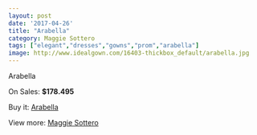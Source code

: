 ```yaml
---
layout: post
date: '2017-04-26'
title: "Arabella"
category: Maggie Sottero
tags: ["elegant","dresses","gowns","prom","arabella"]
image: http://www.idealgown.com/16403-thickbox_default/arabella.jpg
---
```

Arabella

On Sales: **$178.495**
<a href="https://www.idealgown.com/en/maggie-sottero/6534-arabella.html"><amp-img layout="responsive" width="600" height="600" src="//www.idealgown.com/16403-thickbox_default/arabella.jpg" alt="Arabella 0" /></a>
<a href="https://www.idealgown.com/en/maggie-sottero/6534-arabella.html"><amp-img layout="responsive" width="600" height="600" src="//www.idealgown.com/16405-thickbox_default/arabella.jpg" alt="Arabella 1" /></a>
<a href="https://www.idealgown.com/en/maggie-sottero/6534-arabella.html"><amp-img layout="responsive" width="600" height="600" src="//www.idealgown.com/16404-thickbox_default/arabella.jpg" alt="Arabella 2" /></a>

Buy it: [Arabella](https://www.idealgown.com/en/maggie-sottero/6534-arabella.html "Arabella")

View more: [Maggie Sottero](https://www.idealgown.com/en/45-maggie-sottero "Maggie Sottero")